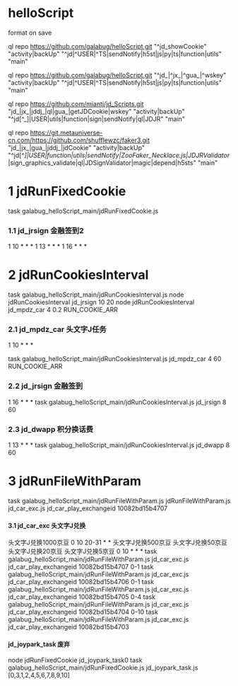 # helloScript

format on save


ql repo https://github.com/galabug/helloScript.git "^jd_showCookie" "activity|backUp" "^jd|^USER|^TS|sendNotify|h5st|js|py|ts|function|utils" "main"

ql repo https://github.com/galabug/helloScript.git "^jd_|^jx_|^gua_|^wskey" "activity|backUp" "^jd|^USER|^TS|sendNotify|h5st|js|py|ts|function|utils" "main"

ql repo https://github.com/miantj/jd_Scripts.git "jd_|jx_|jddj_|ql|gua_|getJDCookie|wskey" "activity|backUp" "^jd[^_]|USER|utils|function|sign|sendNotify|ql|JDJR" "main"


ql repo https://git.metauniverse-cn.com/https://github.com/shufflewzc/faker3.git "jd_|jx_|gua_|jddj_|jdCookie" "activity|backUp" "^jd[^_]|USER|function|utils|sendNotify|ZooFaker_Necklace.js|JDJRValidator_|sign_graphics_validate|ql|JDSignValidator|magic|depend|h5sts" "main"




# 1 jdRunFixedCookie
task galabug_helloScript_main/jdRunFixedCookie.js
### 1.1 jd_jrsign 金融签到2
1 10 * * *
1 13 * * *
1 16 * * *
<!-- task galabug_helloScript_main/jdRunFixedCookie.js jd_jrsign 0-9 -->
<!-- task galabug_helloScript_main/jdRunFixedCookie.js jd_jrsign 10-19 -->
<!-- task galabug_helloScript_main/jdRunFixedCookie.js jd_jrsign 20-29 -->


# 2 jdRunCookiesInterval
task galabug_helloScript_main/jdRunCookiesInterval.js
node jdRunCookiesInterval jd_jrsign 10 20
node jdRunCookiesInterval jd_mpdz_car 4 0.2 RUN_COOKIE_ARR

### 2.1 jd_mpdz_car 头文字J任务
1 10 * * *

task galabug_helloScript_main/jdRunCookiesInterval.js jd_mpdz_car 4 60 RUN_COOKIE_ARR

### 2.2 jd_jrsign  金融签到
1 16 * * *
task galabug_helloScript_main/jdRunCookiesInterval.js jd_jrsign 8 60 

### 2.3 jd_dwapp  积分换话费
1 13 * * *
task galabug_helloScript_main/jdRunCookiesInterval.js jd_dwapp 8 60 



# 3 jdRunFileWithParam
task galabug_helloScript_main/jdRunFileWithParam.js
jdRunFileWithParam.js jd_car_exc.js jd_car_play_exchangeid 10082bd15b4707
#### 3.1 jd_car_exc  头文字J兑换 

头文字J兑换1000京豆
0 10 20-31 * *
头文字J兑换500京豆
头文字J兑换50京豆
头文字J兑换20京豆
头文字J兑换5京豆
0 10 * * *
task galabug_helloScript_main/jdRunFileWithParam.js jd_car_exc.js jd_car_play_exchangeid 10082bd15b4707 0-1
task galabug_helloScript_main/jdRunFileWithParam.js jd_car_exc.js jd_car_play_exchangeid 10082bd15b4706 0-1
task galabug_helloScript_main/jdRunFileWithParam.js jd_car_exc.js jd_car_play_exchangeid 10082bd15b4705 0-4
task galabug_helloScript_main/jdRunFileWithParam.js jd_car_exc.js jd_car_play_exchangeid 10082bd15b4704 0-10
task galabug_helloScript_main/jdRunFileWithParam.js jd_car_exc.js jd_car_play_exchangeid 10082bd15b4703 






#### jd_joypark_task 废弃
node jdRunFixedCookie jd_joypark_task0
task galabug_helloScript_main/jdRunFixedCookie.js jd_joypark_task.js [0,3,1,2,4,5,6,7,8,9,10]
